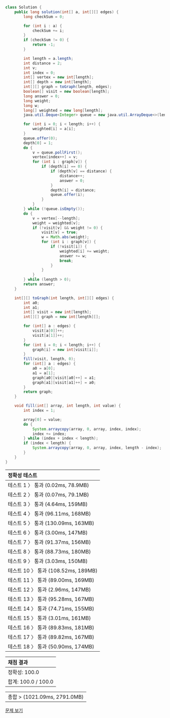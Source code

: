 ```java
class Solution {
    public long solution(int[] a, int[][] edges) {
        long checkSum = 0;

        for (int i : a) {
            checkSum += i;
        }
        if (checkSum != 0) {
            return -1;
        }

        int length = a.length;
        int distance = 2;
        int v;
        int index = 0;
        int[] vertex = new int[length];
        int[] depth = new int[length];
        int[][] graph = toGraph(length, edges);
        boolean[] visit = new boolean[length];
        long answer = 0;
        long weight;
        long w;
        long[] weighted = new long[length];
        java.util.Deque<Integer> queue = new java.util.ArrayDeque<>(length);

        for (int i = 0; i < length; i++) {
            weighted[i] = a[i];
        }
        queue.offer(0);
        depth[0] = 1;
        do {
            v = queue.pollFirst();
            vertex[index++] = v;
            for (int i : graph[v]) {
                if (depth[i] == 0) {
                    if (depth[v] == distance) {
                        distance++;
                        answer = 0;
                    }
                    depth[i] = distance;
                    queue.offer(i);
                }
            }
        } while (!queue.isEmpty());
        do {
            v = vertex[--length];
            weight = weighted[v];
            if (!visit[v] && weight != 0) {
                visit[v] = true;
                w = Math.abs(weight);
                for (int i : graph[v]) {
                    if (!visit[i]) {
                        weighted[i] += weight;
                        answer += w;
                        break;
                    }
                }
            }
        } while (length > 0);
        return answer;
    }

    int[][] toGraph(int length, int[][] edges) {
        int a0;
        int a1;
        int[] visit = new int[length];
        int[][] graph = new int[length][];

        for (int[] a : edges) {
            visit[a[0]]++;
            visit[a[1]]++;
        }
        for (int i = 0; i < length; i++) {
            graph[i] = new int[visit[i]];
        }
        fill(visit, length, 0);
        for (int[] a : edges) {
            a0 = a[0];
            a1 = a[1];
            graph[a0][visit[a0]++] = a1;
            graph[a1][visit[a1]++] = a0;
        }
        return graph;
    }

    void fill(int[] array, int length, int value) {
        int index = 1;

        array[0] = value;
        do {
            System.arraycopy(array, 0, array, index, index);
            index += index;
        } while (index + index < length);
        if (index < length) {
            System.arraycopy(array, 0, array, index, length - index);
        }
    }
}
```
 | 정확성 테스트 | 
 |  :-  | 
 | 테스트 1 〉	통과 (0.02ms, 78.9MB) | 
 | 테스트 2 〉	통과 (0.07ms, 79.1MB) | 
 | 테스트 3 〉	통과 (4.64ms, 159MB) | 
 | 테스트 4 〉	통과 (96.11ms, 168MB) | 
 | 테스트 5 〉	통과 (130.09ms, 163MB) | 
 | 테스트 6 〉	통과 (3.00ms, 147MB) | 
 | 테스트 7 〉	통과 (91.37ms, 156MB) | 
 | 테스트 8 〉	통과 (88.73ms, 180MB) | 
 | 테스트 9 〉	통과 (3.03ms, 150MB) | 
 | 테스트 10 〉	통과 (108.52ms, 189MB) | 
 | 테스트 11 〉	통과 (89.00ms, 169MB) | 
 | 테스트 12 〉	통과 (2.96ms, 147MB) | 
 | 테스트 13 〉	통과 (95.28ms, 167MB) | 
 | 테스트 14 〉	통과 (74.71ms, 155MB) | 
 | 테스트 15 〉	통과 (3.01ms, 161MB) | 
 | 테스트 16 〉	통과 (89.83ms, 181MB) | 
 | 테스트 17 〉	통과 (89.82ms, 167MB) | 
 | 테스트 18 〉	통과 (50.90ms, 174MB) | 

 | 채점 결과 | 
 | :- | 
 | 정확성: 100.0 | 
 | 합계: 100.0 / 100.0 | 

 || 
 | :- | 
 | 총합 > (1021.09ms, 2791.0MB) | 

[문제 보기](https://programmers.co.kr/learn/courses/30/lessons/76503?language=java)
